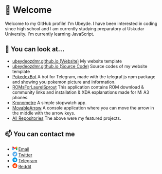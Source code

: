  # 👋 Welcome
Welcome to my GitHub profile! I'm Ubeyde. I have been interested in coding since high school and I am currently studying preparatory at Uskudar University. I'm currently learning JavaScript.
 ## 👀 You can look at...
 - [ubeydeozdmr.github.io (Website)](https://ubeydeozdmr.github.io) My website template
 - [ubeydeozdmr.github.io (Source Code)](https://github.com/ubeydeozdmr/ubeydeozdmr.github.io) Source codes of my website template
 - [PokedexBot](https://github.com/ubeydeozdmr/PokedexBot) A bot for Telegram, made with the telegraf.js npm package and showing you pokemon picture and information.
 - [ROMsForLaurelSprout](https://github.com/ubeydeozdmr/ROMsForLaurelSprout) This application contains ROM download & community links and installation & XDA explanations made for Mi A3 phones.
 - [Kronometre](https://github.com/ubeydeozdmr/Kronometre) A simple stopwatch app.
 - [MovableArrow](https://github.com/ubeydeozdmr/MovableArrow) A console application where you can move the arrow in the middle with the arrow keys.
 - [All Repositories](https://github.com/ubeydeozdmr?tab=repositories) The above were my featured projects.
 ## 📫 You can contact me
 - ![Email](./assets/gmail.png) [Email](mailto:ubeydeozdmr@gmail.com)
 - ![Twitter](./assets/twitter.png) [Twitter](https://twitter.com/ubeydeozdmr)
 - ![Telegram](./assets/telegram.png) [Telegram](https://t.me/ubeydeozdmr)
 - ![Reddit](./assets/reddit.png) [Reddit](https://www.reddit.com/user/ubeydeozdmr)

<!--
- 👋 Hi, I’m @ubeydeozdmr
- 👀 I’m interested in coding.
- 🌱 I’m currently learning JavaScript.
- 💞️ I’m looking to collaborate on nothing.
- 📫 How to reach me ubeydeozdmr@gmail.com
-->

<!---
ubeydeozdmr/ubeydeozdmr is a ✨ special ✨ repository because its `README.md` (this file) appears on your GitHub profile.
You can click the Preview link to take a look at your changes.
--->
